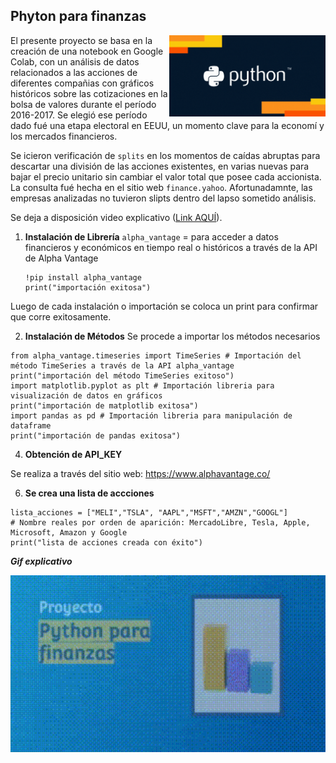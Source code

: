 ## Phyton para finanzas

<img align="right" alt="Python" width="250" src="https://github.com/JessBasile/TuPrimeraPagina-Basile/raw/main/imagenes/python.gif">

El presente proyecto se basa en la creación de una notebook en Google Colab, con un análisis de datos relacionados a las acciones de diferentes compañias con gráficos históricos sobre las cotizaciones en la bolsa de valores durante el período 2016-2017. Se elegió ese período dado fué una etapa electoral en EEUU, un momento clave para la economí y los mercados financieros. 

Se icieron verificación de `splits` en los momentos de caídas abruptas para descartar una división de las acciones existentes, en varias nuevas para bajar el precio unitario sin cambiar el valor total que posee cada accionista. La consulta fué hecha en el sitio web `finance.yahoo`. Afortunadamnte, las empresas analizadas no tuvieron slipts dentro del lapso sometido análisis.

Se deja a disposición video explicativo ([Link AQUÍ](https://view.genially.com/67ca73e4481e4913c9a91756)).

1. **Instalación de Librería**
`alpha_vantage` = para acceder a datos financieros y económicos en tiempo real o históricos a través de la API de Alpha Vantage
   ```
   !pip install alpha_vantage
   print("importación exitosa")
   ```
Luego de cada instalación o importación se coloca un print para confirmar que corre exitosamente.
   
2.  **Instalación de Métodos**
Se procede a importar los métodos necesarios
   ```
  from alpha_vantage.timeseries import TimeSeries # Importación del método TimeSeries a través de la API alpha_vantage
  print("importación del método TimeSeries exitoso")
  import matplotlib.pyplot as plt # Importación libreria para visualización de datos en gráficos
  print("importación de matplotlib exitosa")
  import pandas as pd # Importación libreria para manipulación de dataframe
  print("importación de pandas exitosa")
  ```

4.  **Obtención de API_KEY**

Se realiza a través del sitio web: https://www.alphavantage.co/

6. **Se crea una lista de accciones**
  ```
  lista_acciones = ["MELI","TSLA", "AAPL","MSFT","AMZN","GOOGL"]
  # Nombre reales por orden de aparición: MercadoLibre, Tesla, Apple, Microsoft, Amazon y Google
  print("lista de acciones creada con éxito")
  ```


***Gif explicativo***

<p align="center">
  <img src="https://github.com/JessBasile/Python/blob/main/Imagenes/Python_github.gif?raw=true" width="700">
</p>

